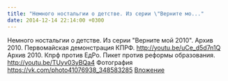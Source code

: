 ```yaml
---
title: "Немного ностальгии о детстве. Из серии \"Верните мо..."
date: 2014-12-14 22:14:00 +0300
---
```


Немного ностальгии о детстве. Из серии "Верните мой 2010".
Архив 2010. Первомайская демонстрация КПРФ. http://youtu.be/uCe_d5d7n1Q
Архив 2010. Кпрф против ЕдРо. Пикет против реформы образования. http://youtu.be/TUyv03yBQa4
Фотография
<a class="vk-attach" href="https://vk.com/photo41076938_348583285">https://vk.com/photo41076938_348583285</a>
<a class="vk-attach" href="https://vk.com/photo41076938_348583285">Вложение</a>
